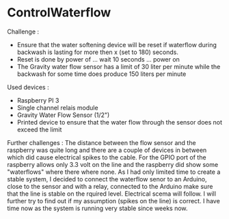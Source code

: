 # ControlWaterflow

Challenge :
- Ensure that the water softening device will be reset if waterflow during backwash is lasting for more then x (set to 180) seconds.
- Reset is done by power of ... wait 10 seconds ... power on
- The Gravity water flow sensor has a limit of 30 liter per minute while the backwash for some time does produce 150 liters per minute

Used devices :
- Raspberry PI 3
- Single channel relais module
- Gravity Water Flow Sensor (1/2")
- Printed device to ensure that the water flow through the sensor does not exceed the limit

Further challenges :
The distance between the flow sensor and the raspberry was quite long and there are a couple of devices in between which did cause electrical spikes to the cable.
For the GPIO port of the raspberry allows only 3.3 volt on the line and the raspberry did show some "waterflows" where there where none. As I had only limited time
to create a stable system, I decided to connect the waterflow senor to an Arduino, close to the sensor and with a relay, connected to the Arduino make sure that the line is stable on the rquired level.
Electrical scema will follow.
I will further try to find out if my assumption (spikes on the line) is correct. I have time now as the system is running very stable since weeks now.

